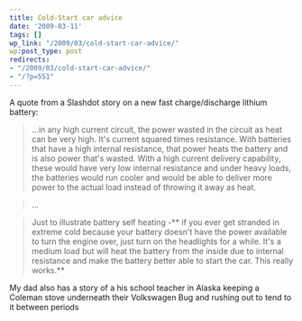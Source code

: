 ```yaml
---
title: Cold-Start car advice
date: '2009-03-11'
tags: []
wp_link: "/2009/03/cold-start-car-advice/"
wp:post_type: post
redirects:
- "/2009/03/cold-start-car-advice/"
- "/?p=551"
---
```


A quote from a Slashdot story on a new fast charge/discharge lithium battery:

>

> ...in any high current circuit, the power wasted in the circuit as heat can be very high. It's current squared times resistance. With batteries that have a high internal resistance, that power heats the battery and is also power that's wasted. With a high current delivery capability, these would have very low internal resistance and under heavy loads, the batteries would run cooler and would be able to deliver more power to the actual load instead of throwing it away as heat.

> ...

> Just to illustrate battery self heating -** if you ever get stranded in extreme cold because your battery doesn't have the power available to turn the engine over, just turn on the headlights for a while. It's a medium load but will heat the battery from the inside due to internal resistance and make the battery better able to start the car. This really works.**

My dad also has a story of a his school teacher in Alaska keeping a Coleman stove underneath their Volkswagen Bug and rushing out to tend to it between periods
